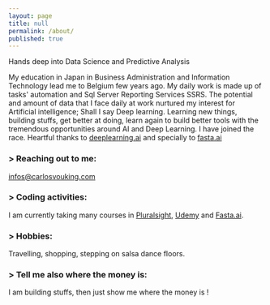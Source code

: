 ```yaml
---
layout: page
title: null
permalink: /about/
published: true
---
```


Hands deep into Data Science and Predictive Analysis

 My education in Japan in Business Administration and Information Technology lead me to Belgium few years ago.  My daily work is made up of tasks' automation and Sql Server Reporting Services SSRS. The potential and amount of data that I face daily at work nurtured my interest for Artificial intelligence; Shall I say Deep learning. 
 Learning new things, building stuffs, get better at doing, learn again to build better tools with the tremendous opportunities around AI and Deep Learning. I have joined the race.
Heartful thanks to [deeplearning.ai](deeplearning.ai) and specially to [fasta.ai](fast.ai)



### > Reaching out to me:

[infos@carlosvouking.com](mailto:infos@carlosvouking.com)

### > Coding activities:

I am currently taking many courses in [Pluralsight](https://pluralsight.com), [Udemy](http://udemy.com) and [Fasta.ai](www.fast.ai).


### > Hobbies:

Travelling, shopping, stepping on salsa dance floors.



### > Tell me also where the money is:

I am building stuffs, then just show me where the money is !
